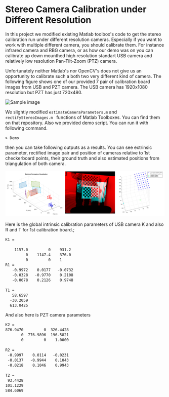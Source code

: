 # Stereo Camera Calibration under Different Resolution

In this project we modified existing Matlab toolbox's code to get the stereo calibration run under different resolution cameras. Especially if you want to work with multiple different camera, you should calibrate them. For instance infrared camera and RBG camera, or as how our demo was on you can calibrate up down mounthed high resolution standart USB camera and relatively low resolution Pan-Tilt-Zoom (PTZ) camera.  

Unfortunately neither Matlab's nor OpenCV's does not give us an opportunity to calibrate such a both two very different kind of camera. The following figure shows one of our provided 7 pair of calibration board images from USB and PZT camera. The USB camera has 1920x1080 resolution but PZT has just 720x480.

![Sample image](Outputs/1stframes.bmp?raw=true "Title")

We slightly modified ```estimateCameraParameters.m``` and ```rectifyStereoImages.m ``` functions of Matlab Toolboxes. You can find them on that repository. Also we provided demo script. You can run it with following command.

```
> Demo
```
then you can take following outputs as a results. You can see extrinsic parameter, rectified image pair and position of cameras relative to 1st checkerboard points, their ground truth and also estimated positions from triangulation of both camera.

![Sample image](Outputs/results.bmp?raw=true "Title")

Here is the global intrinsic calibration parameters of USB camera K and also R and T for 1st calibration board.;

```
K1 =  

    1157.0         0    931.2
         0    1147.4    376.0
         0         0    1
R1 =
   -0.9972    0.0177   -0.0732
   -0.0328   -0.9770    0.2108
   -0.0678    0.2126    0.9748

T1 =
   58.6597
  -30.2059
  613.0425
  ```
  
  And also here is PZT camera parameters
  
  ```
  K2 =
  876.9470         0  326.4428
         0  776.9896  196.5821
         0         0    1.0000
         
R2 =
   -0.9997    0.0114   -0.0231
   -0.0137   -0.9944    0.1043
   -0.0218    0.1046    0.9943
   
T2 =
   93.4428
  101.1229
  584.6069  
  
  ```
  
  
